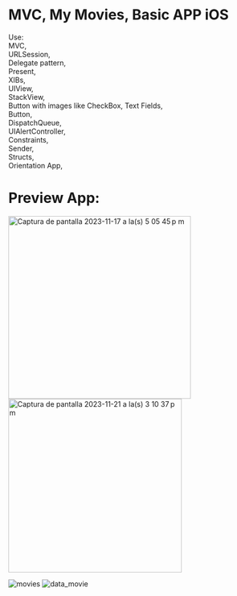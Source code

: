 # MVC, My Movies, Basic APP iOS
Use:<br/>
MVC, <br/>
URLSession, <br/>
Delegate pattern, <br/>
Present, <br/>
XIBs, <br/> 
UIView, <br/>
StackView, <br/>
Button with images like CheckBox, 
Text Fields, <br/>
Button, <br/>
DispatchQueue, <br/>
UIAlertController, <br/>
Constraints, <br/>
Sender, <br/>
Structs, <br/>
Orientation App,<br/>

# Preview App:
<img width="363" alt="Captura de pantalla 2023-11-17 a la(s) 5 05 45 p m" src="https://github.com/Cintia333Nun/MVC_iOS_APP/assets/55222275/16897acb-26a2-4596-b34e-ae0c4f555565">
<img width="345" alt="Captura de pantalla 2023-11-21 a la(s) 3 10 37 p m" src="https://github.com/Cintia333Nun/MVC_iOS_APP/assets/55222275/659c6125-90cf-4f0e-865c-c6f6ecf8ce1c">

![movies](https://github.com/Cintia333Nun/MVC_iOS_APP/assets/55222275/024378e9-e3b4-4f1c-9e75-1913ae31feaf)
![data_movie](https://github.com/Cintia333Nun/MVC_iOS_APP/assets/55222275/a444535c-c7ee-4314-bc6b-bccd936a5f61)
